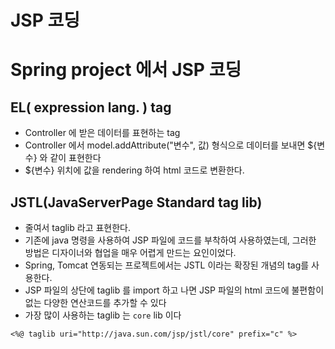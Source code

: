 # JSP 코딩
# Spring project 에서 JSP 코딩

## EL( expression lang. ) tag
* Controller 에 받은 데이터를 표현하는        tag      
* Controller 에서 model.addAttribute("변수", 값) 형식으로 데이터를 보내면 ${변수} 와 같이 표현한다
* ${변수} 위치에 값을 rendering 하여 html 코드로 변환한다.

## JSTL(JavaServerPage Standard tag lib)
* 줄여서 taglib 라고 표현한다.
* 기존에 java 명령을 사용하여 JSP 파일에 코드를 부착하여 사용하였는데, 그러한 방법은 디자이너와 협업을 매우 어렵게 만드는 요인이었다.
* Spring, Tomcat 연동되는 프로젝트에서는 JSTL 이라는 확장된 개념의 tag를 사용한다.
* JSP 파일의 상단에 taglib 를 import 하고 나면 JSP 파일의 html 코드에 불편함이 없는 다양한 연산코드를 추가할 수 있다
* 가장 많이 사용하는 taglib 는 ```core``` lib 이다
```
<%@ taglib uri="http://java.sun.com/jsp/jstl/core" prefix="c" %>
```